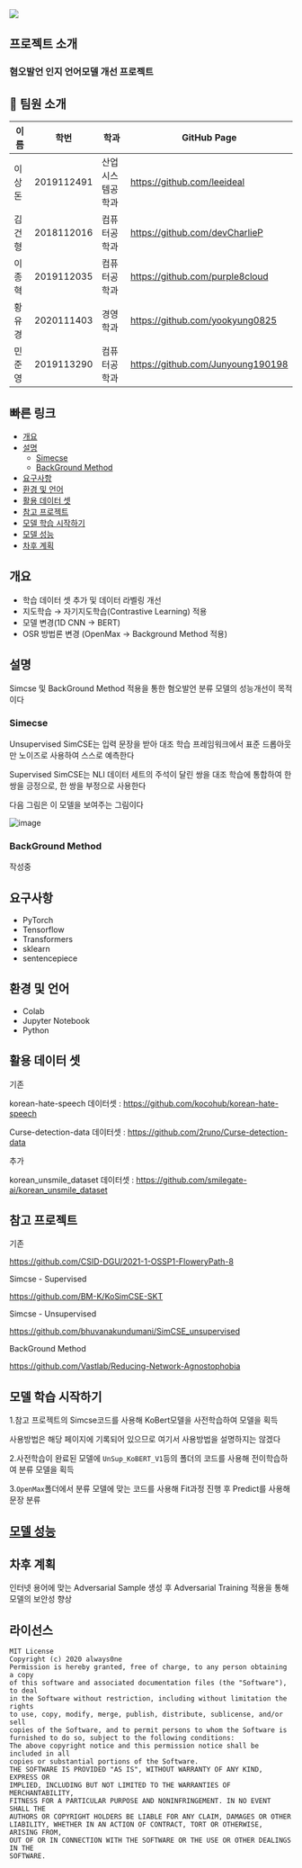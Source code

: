 <div><img src="https://capsule-render.vercel.app/api?type=waving&animation=fadeIn&color=auto&height=300&section=header&text=Extension&fontSize=90" /></div>

## 프로젝트 소개
<!--Wirte one paragraph of project description -->  
### 혐오발언 인지 언어모델 개선 프로젝트

## 👋 팀원 소개
|이름|학번|학과|GitHub Page|
|------|---|---|---|
|이상돈|2019112491|산업시스템공학과|<https://github.com/leeideal>|
|김건형|2018112016|컴퓨터공학과|<https://github.com/devCharlieP>|
|이종혁|2019112035|컴퓨터공학과|<https://github.com/purple8cloud>|
|황유경|2020111403|경영학과|<https://github.com/yookyung0825>|
|민준영|2019113290|컴퓨터공학과|<https://github.com/Junyoung190198>|


## 빠른 링크

  - [개요](#개요)
  - [설명](#설명)
    - [Simecse](#Simecse)
    - [BackGround Method](#BackGround-Method)
  - [요구사항](#요구사항)
  - [환경 및 언어](#환경-및-언어)
  - [활용 데이터 셋](#활용-데이터-셋)
  - [참고 프로젝트](#참고-프로젝트)
  - [모델 학습 시작하기](#모델-학습-시작하기)
  - [모델 성능](#모델-성능)
  - [차후 계획](#차후-계획)

## 개요
- 학습 데이터 셋 추가 및 데이터 라벨링 개선
- 지도학습 → 자기지도학습(Contrastive Learning) 적용
- 모델 변경(1D CNN → BERT)
- OSR 방법론 변경 (OpenMax → Background Method 적용)

## 설명
Simcse 및 BackGround Method 적용을 통한 혐오발언 분류 모델의 성능개선이 목적이다
### Simecse
Unsupervised SimCSE는 입력 문장을 받아 대조 학습 프레임워크에서 표준 드롭아웃만 노이즈로 사용하여 스스로 예측한다

Supervised SimCSE는 NLI 데이터 세트의 주석이 달린 쌍을 대조 학습에 통합하여 한 쌍을 긍정으로, 한 쌍을 부정으로 사용한다

다음 그림은 이 모델을 보여주는 그림이다

![image](https://github.com/CSID-DGU/2023-1-OSSP1-Extension-9/assets/22547157/d322d154-ae7b-420c-9c9f-35d35752b72d)

### BackGround Method
작성중



## 요구사항
* PyTorch
* Tensorflow
* Transformers
* sklearn
* sentencepiece

## 환경 및 언어
* Colab
* Jupyter Notebook
* Python

## 활용 데이터 셋
기존

korean-hate-speech 데이터셋 : <https://github.com/kocohub/korean-hate-speech>

Curse-detection-data 데이터셋 : <https://github.com/2runo/Curse-detection-data>

추가

korean_unsmile_dataset 데이터셋 : <https://github.com/smilegate-ai/korean_unsmile_dataset>

## 참고 프로젝트
기존

<https://github.com/CSID-DGU/2021-1-OSSP1-FloweryPath-8>

Simcse - Supervised

<https://github.com/BM-K/KoSimCSE-SKT>

Simcse - Unsupervised

<https://github.com/bhuvanakundumani/SimCSE_unsupervised>

BackGround Method

<https://github.com/Vastlab/Reducing-Network-Agnostophobia>

## 모델 학습 시작하기
1.참고 프로젝트의 Simcse코드를 사용해 KoBert모델을 사전학습하여 모델을 획득
  
  사용방법은 해당 페이지에 기록되어 있으므로 여기서 사용방법을 설명하지는 않겠다

2.사전학습이 완료된 모델에 `UnSup_KoBERT_V1`등의 폴더의 코드를 사용해 전이학습하여 분류 모델을 획득
  
3.`OpenMax`폴더에서 분류 모델에 맞는 코드를 사용해 Fit과정 진행 후 Predict를 사용해 문장 분류

## [모델 성능](https://github.com/CSID-DGU/2023-1-OSSP1-Extension-9/blob/main/new_model/README.md)



## 차후 계획
인터넷 용어에 맞는 Adversarial Sample 생성 후 Adversarial Training 적용을 통해 모델의 보안성 향상



## 라이선스

```
MIT License
Copyright (c) 2020 always0ne
Permission is hereby granted, free of charge, to any person obtaining a copy
of this software and associated documentation files (the "Software"), to deal
in the Software without restriction, including without limitation the rights
to use, copy, modify, merge, publish, distribute, sublicense, and/or sell
copies of the Software, and to permit persons to whom the Software is
furnished to do so, subject to the following conditions:
The above copyright notice and this permission notice shall be included in all
copies or substantial portions of the Software.
THE SOFTWARE IS PROVIDED "AS IS", WITHOUT WARRANTY OF ANY KIND, EXPRESS OR
IMPLIED, INCLUDING BUT NOT LIMITED TO THE WARRANTIES OF MERCHANTABILITY,
FITNESS FOR A PARTICULAR PURPOSE AND NONINFRINGEMENT. IN NO EVENT SHALL THE
AUTHORS OR COPYRIGHT HOLDERS BE LIABLE FOR ANY CLAIM, DAMAGES OR OTHER
LIABILITY, WHETHER IN AN ACTION OF CONTRACT, TORT OR OTHERWISE, ARISING FROM,
OUT OF OR IN CONNECTION WITH THE SOFTWARE OR THE USE OR OTHER DEALINGS IN THE
SOFTWARE.
```

